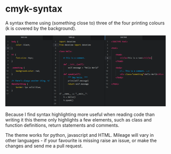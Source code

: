 # cmyk-syntax

A syntax theme using (something close to) three of the four printing colours
(k is covered by the background).

![screenshot](https://raw.githubusercontent.com/mostlyoxygen/cmyk-syntax/master/screenshot.png "The theme in action")

Because I find syntax highlighting more useful when reading code than writing
it this theme only highlights a few elements, such as class and function
definitions, return statements and comments.

The theme works for python, javascript and HTML. Mileage will vary in other
languages - if your favourite is missing raise an issue, or make the changes
and send me a pull request.
